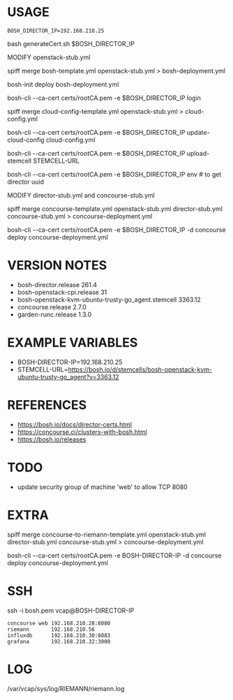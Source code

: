 # USAGE

```
BOSH_DIRECTOR_IP=192.168.210.25
```

bash generateCert.sh $BOSH_DIRECTOR_IP

MODIFY openstack-stub.yml

spiff merge bosh-template.yml openstack-stub.yml > bosh-deployment.yml

bosh-init deploy bosh-deployment.yml

bosh-cli --ca-cert certs/rootCA.pem -e $BOSH_DIRECTOR_IP login

spiff merge cloud-config-template.yml openstack-stub.yml > cloud-config.yml

bosh-cli --ca-cert certs/rootCA.pem -e $BOSH_DIRECTOR_IP update-cloud-config cloud-config.yml

bosh-cli --ca-cert certs/rootCA.pem -e $BOSH_DIRECTOR_IP upload-stemcell STEMCELL-URL

bosh-cli --ca-cert certs/rootCA.pem -e $BOSH_DIRECTOR_IP env # to get director uuid

MODIFY director-stub.yml and concourse-stub.yml

spiff merge concourse-template.yml openstack-stub.yml director-stub.yml concourse-stub.yml > concourse-deployment.yml

bosh-cli --ca-cert certs/rootCA.pem -e $BOSH_DIRECTOR_IP -d concourse deploy concourse-deployment.yml

# VERSION NOTES

* bosh-director.release 261.4
* bosh-openstack-cpi.release 31
* bosh-openstack-kvm-ubuntu-trusty-go_agent.stemcell 3363.12
* concourse.release 2.7.0
* garden-runc.release 1.3.0

# EXAMPLE VARIABLES

* BOSH-DIRECTOR-IP=192.168.210.25
* STEMCELL-URL=https://bosh.io/d/stemcells/bosh-openstack-kvm-ubuntu-trusty-go_agent?v=3363.12

# REFERENCES

* https://bosh.io/docs/director-certs.html
* https://concourse.ci/clusters-with-bosh.html
* https://bosh.io/releases

# TODO

* update security group of machine 'web' to allow TCP 8080

# EXTRA

spiff merge concourse-to-riemann-template.yml openstack-stub.yml director-stub.yml concourse-stub.yml > concourse-deployment.yml

bosh-cli --ca-cert certs/rootCA.pem -e BOSH-DIRECTOR-IP -d concourse deploy concourse-deployment.yml

# SSH

ssh -i bosh.pem vcap@BOSH-DIRECTOR-IP

```
concourse web 192.168.210.28:8080
riemann       192.168.210.56
influxdb      192.168.210.30:8083
grafana       192.168.210.32:3000
```

# LOG

/var/vcap/sys/log/RIEMANN/riemann.log

